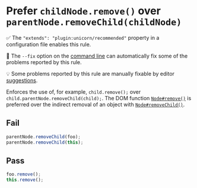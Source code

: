 # Prefer `childNode.remove()` over `parentNode.removeChild(childNode)`

✅ The `"extends": "plugin:unicorn/recommended"` property in a configuration file enables this rule.

🔧 The `--fix` option on the [command line](https://eslint.org/docs/user-guide/command-line-interface#fixing-problems) can automatically fix some of the problems reported by this rule.

💡 Some problems reported by this rule are manually fixable by editor [suggestions](https://eslint.org/docs/developer-guide/working-with-rules#providing-suggestions).

Enforces the use of, for example, `child.remove();` over `child.parentNode.removeChild(child);`. The DOM function [`Node#remove()`](https://developer.mozilla.org/en-US/docs/Web/API/ChildNode/remove) is preferred over the indirect removal of an object with [`Node#removeChild()`](https://developer.mozilla.org/en-US/docs/Web/API/Node/removeChild).


## Fail

```js
parentNode.removeChild(foo);
parentNode.removeChild(this);
```


## Pass

```js
foo.remove();
this.remove();
```
